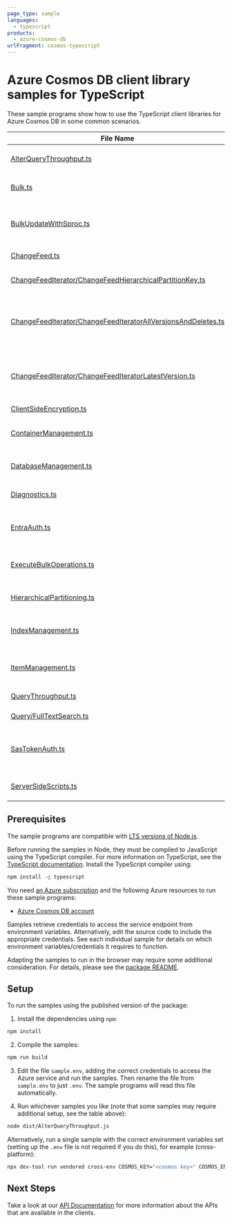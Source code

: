 ```yaml
---
page_type: sample
languages:
  - typescript
products:
  - azure-cosmos-db
urlFragment: cosmos-typescript
---
```


# Azure Cosmos DB client library samples for TypeScript

These sample programs show how to use the TypeScript client libraries for Azure Cosmos DB in some common scenarios.

| **File Name**                                                                                                               | **Description**                                                                                                       |
| --------------------------------------------------------------------------------------------------------------------------- | --------------------------------------------------------------------------------------------------------------------- |
| [AlterQueryThroughput.ts][alterquerythroughput]                                                                             | Updates a container offer to change query throughput.                                                                 |
| [Bulk.ts][bulk]                                                                                                             | Shows a simple bulk call with each BulkOperation type.                                                                |
| [BulkUpdateWithSproc.ts][bulkupdatewithsproc]                                                                               | Bulk Updates documents with a Stored Procedure. Prefer `container.items().bulk()` to this behavior.                   |
| [ChangeFeed.ts][changefeed]                                                                                                 | Demonstrates using a ChangeFeed.                                                                                      |
| [ChangeFeedIterator/ChangeFeedHierarchicalPartitionKey.ts][changefeediterator_changefeedhierarchicalpartitionkey]           | Demonstrates using a ChangeFeed for a partition key                                                                   |
| [ChangeFeedIterator/ChangeFeedIteratorAllVersionsAndDeletes.ts][changefeediterator_changefeediteratorallversionsanddeletes] | Demonstrates using a ChangeFeed in AllVersionsAndDeletes mode for entire container, a partition key, and an epk range |
| [ChangeFeedIterator/ChangeFeedIteratorLatestVersion.ts][changefeediterator_changefeediteratorlatestversion]                 | Demonstrates using a ChangeFeed in LatestVersion mode for entire container, a partition key, and an epk range         |
| [ClientSideEncryption.ts][clientsideencryption]                                                                             | Client-Side Encryption                                                                                                |
| [ContainerManagement.ts][containermanagement]                                                                               | Demonstrates container create, read, delete and reading all containers belonging to a database.                       |
| [DatabaseManagement.ts][databasemanagement]                                                                                 | Demonstrates database create, read, delete and reading all databases.                                                 |
| [Diagnostics.ts][diagnostics]                                                                                               | Demonstrates usage of CosmosDiagnostic Object.                                                                        |
| [EntraAuth.ts][entraauth]                                                                                                   | Uses Entra Auth credentials to authenticate with the CosmosClient.                                                    |
| [ExecuteBulkOperations.ts][executebulkoperations]                                                                           | Shows CRUD operations using executeBulkOperations API.                                                                |
| [HierarchicalPartitioning.ts][hierarchicalpartitioning]                                                                     | Shows various operations on containers with Hierarchical Partitioning.                                                |
| [IndexManagement.ts][indexmanagement]                                                                                       | Shows various ways to manage indexing items or changing container index policies.                                     |
| [ItemManagement.ts][itemmanagement]                                                                                         | Demonstrates item creation, read, delete and reading all items belonging to a container.                              |
| [QueryThroughput.ts][querythroughput]                                                                                       | Demonstrates query throughput scenarios.                                                                              |
| [Query/FullTextSearch.ts][query_fulltextsearch]                                                                             | Demonstrates full text search queries.                                                                                |
| [SasTokenAuth.ts][sastokenauth]                                                                                             | Demonstrates using SasTokens for granting scoped access to Cosmos resources. _Private feature_                        |
| [ServerSideScripts.ts][serversidescripts]                                                                                   | Demonstrates using stored procedures for server side run functions                                                    |

## Prerequisites

The sample programs are compatible with [LTS versions of Node.js](https://github.com/nodejs/release#release-schedule).

Before running the samples in Node, they must be compiled to JavaScript using the TypeScript compiler. For more information on TypeScript, see the [TypeScript documentation][typescript]. Install the TypeScript compiler using:

```bash
npm install -g typescript
```

You need [an Azure subscription][freesub] and the following Azure resources to run these sample programs:

- [Azure Cosmos DB account][createinstance_azurecosmosdbaccount]

Samples retrieve credentials to access the service endpoint from environment variables. Alternatively, edit the source code to include the appropriate credentials. See each individual sample for details on which environment variables/credentials it requires to function.

Adapting the samples to run in the browser may require some additional consideration. For details, please see the [package README][package].

## Setup

To run the samples using the published version of the package:

1. Install the dependencies using `npm`:

```bash
npm install
```

2. Compile the samples:

```bash
npm run build
```

3. Edit the file `sample.env`, adding the correct credentials to access the Azure service and run the samples. Then rename the file from `sample.env` to just `.env`. The sample programs will read this file automatically.

4. Run whichever samples you like (note that some samples may require additional setup, see the table above):

```bash
node dist/AlterQueryThroughput.js
```

Alternatively, run a single sample with the correct environment variables set (setting up the `.env` file is not required if you do this), for example (cross-platform):

```bash
npx dev-tool run vendored cross-env COSMOS_KEY="<cosmos key>" COSMOS_ENDPOINT="<cosmos endpoint>" COSMOS_DATABASE="<cosmos database>" COSMOS_CONTAINER="<cosmos container>" node dist/AlterQueryThroughput.js
```

## Next Steps

Take a look at our [API Documentation][apiref] for more information about the APIs that are available in the clients.

[alterquerythroughput]: https://github.com/Azure/azure-sdk-for-js/blob/main/sdk/cosmosdb/cosmos/samples/v4/typescript/src/AlterQueryThroughput.ts
[bulk]: https://github.com/Azure/azure-sdk-for-js/blob/main/sdk/cosmosdb/cosmos/samples/v4/typescript/src/Bulk.ts
[bulkupdatewithsproc]: https://github.com/Azure/azure-sdk-for-js/blob/main/sdk/cosmosdb/cosmos/samples/v4/typescript/src/BulkUpdateWithSproc.ts
[changefeed]: https://github.com/Azure/azure-sdk-for-js/blob/main/sdk/cosmosdb/cosmos/samples/v4/typescript/src/ChangeFeed.ts
[changefeediterator_changefeedhierarchicalpartitionkey]: https://github.com/Azure/azure-sdk-for-js/blob/main/sdk/cosmosdb/cosmos/samples/v4/typescript/src/ChangeFeedIterator/ChangeFeedHierarchicalPartitionKey.ts
[changefeediterator_changefeediteratorallversionsanddeletes]: https://github.com/Azure/azure-sdk-for-js/blob/main/sdk/cosmosdb/cosmos/samples/v4/typescript/src/ChangeFeedIterator/ChangeFeedIteratorAllVersionsAndDeletes.ts
[changefeediterator_changefeediteratorlatestversion]: https://github.com/Azure/azure-sdk-for-js/blob/main/sdk/cosmosdb/cosmos/samples/v4/typescript/src/ChangeFeedIterator/ChangeFeedIteratorLatestVersion.ts
[clientsideencryption]: https://github.com/Azure/azure-sdk-for-js/blob/main/sdk/cosmosdb/cosmos/samples/v4/typescript/src/ClientSideEncryption.ts
[containermanagement]: https://github.com/Azure/azure-sdk-for-js/blob/main/sdk/cosmosdb/cosmos/samples/v4/typescript/src/ContainerManagement.ts
[databasemanagement]: https://github.com/Azure/azure-sdk-for-js/blob/main/sdk/cosmosdb/cosmos/samples/v4/typescript/src/DatabaseManagement.ts
[diagnostics]: https://github.com/Azure/azure-sdk-for-js/blob/main/sdk/cosmosdb/cosmos/samples/v4/typescript/src/Diagnostics.ts
[entraauth]: https://github.com/Azure/azure-sdk-for-js/blob/main/sdk/cosmosdb/cosmos/samples/v4/typescript/src/EntraAuth.ts
[executebulkoperations]: https://github.com/Azure/azure-sdk-for-js/blob/main/sdk/cosmosdb/cosmos/samples/v4/typescript/src/ExecuteBulkOperations.ts
[hierarchicalpartitioning]: https://github.com/Azure/azure-sdk-for-js/blob/main/sdk/cosmosdb/cosmos/samples/v4/typescript/src/HierarchicalPartitioning.ts
[indexmanagement]: https://github.com/Azure/azure-sdk-for-js/blob/main/sdk/cosmosdb/cosmos/samples/v4/typescript/src/IndexManagement.ts
[itemmanagement]: https://github.com/Azure/azure-sdk-for-js/blob/main/sdk/cosmosdb/cosmos/samples/v4/typescript/src/ItemManagement.ts
[querythroughput]: https://github.com/Azure/azure-sdk-for-js/blob/main/sdk/cosmosdb/cosmos/samples/v4/typescript/src/QueryThroughput.ts
[query_fulltextsearch]: https://github.com/Azure/azure-sdk-for-js/blob/main/sdk/cosmosdb/cosmos/samples/v4/typescript/src/Query/FullTextSearch.ts
[sastokenauth]: https://github.com/Azure/azure-sdk-for-js/blob/main/sdk/cosmosdb/cosmos/samples/v4/typescript/src/SasTokenAuth.ts
[serversidescripts]: https://github.com/Azure/azure-sdk-for-js/blob/main/sdk/cosmosdb/cosmos/samples/v4/typescript/src/ServerSideScripts.ts
[apiref]: https://learn.microsoft.com/javascript/api/@azure/cosmos
[freesub]: https://azure.microsoft.com/free/
[createinstance_azurecosmosdbaccount]: https://learn.microsoft.com/azure/cosmos-db/how-to-manage-database-account#create-an-account
[package]: https://github.com/Azure/azure-sdk-for-js/tree/main/sdk/cosmosdb/cosmos/README.md
[typescript]: https://www.typescriptlang.org/docs/home.html
